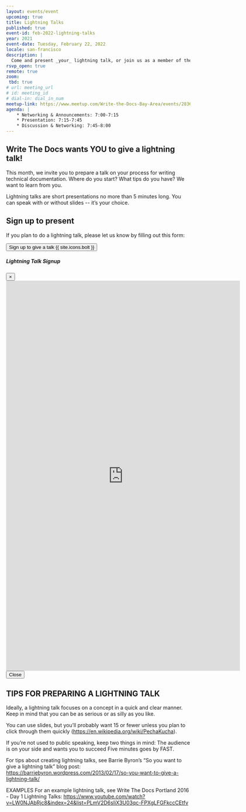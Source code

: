 ```yaml
---
layout: events/event
upcoming: true
title: Lightning Talks
published: true
event-id: feb-2022-lightning-talks
year: 2021
event-date: Tuesday, February 22, 2022
locale: san-francisco
description: |
  Come and present _your_ lightning talk, or join us as a member of the audience.
rsvp_open: true
remote: true
zoom:
 tbd: true
# url: meeting_url
# id: meeting_id
# dial-in: dial_in_num
meetup-link: https://www.meetup.com/Write-the-Docs-Bay-Area/events/283671569/
agenda: |
    * Networking & Announcements: 7:00-7:15
    * Presentation: 7:15-7:45
    * Discussion & Networking: 7:45-8:00
---
```


## Write The Docs wants YOU to give a lightning talk! ##

 This month, we invite you to prepare a talk on your process for writing technical documentation. Where do you start? What tips do you have? We want to learn from you.

Lightning talks are short presentations no more than 5 minutes long. You can speak with or without slides -- it’s your choice.

## Sign up to present

If you plan to do a lightning talk, please let us know by filling out this form:

<!-- Button trigger modal -->
<button type="button" class="btn btn-lg btn-primary mb-3" data-toggle="modal" data-target="#lightning-talk-signups">
    Sign up to give a talk {{ site.icons.bolt }}
</button>
<!-- Modal -->
<div class="modal fade" id="lightning-talk-signups" tabindex="-1" role="dialog" aria-labelledby="lightning-talk-signups" aria-hidden="true">
    <div class="modal-dialog modal-lg" role="document">
        <div class="modal-content">
            <div class="modal-header">
                <h5 class="modal-title" id="lightning-talk-signups-title">Lightning Talk Signup</h5>
                <button type="button" class="close" data-dismiss="modal" aria-label="Close">
                    <span aria-hidden="true">&times;</span>
                </button>
            </div>
            <div class="modal-body">
               <iframe src="https://forms.gle/ujD8L87NsuDPySzM8" width="640" height="1067" frameborder="0" marginheight="0" marginwidth="0">Loading…</iframe>
            </div>
            <div class="modal-footer">
                <button type="button" class="btn btn-outline-primary" data-dismiss="modal">Close</button>
            </div>
        </div>
    </div>
</div>


## TIPS FOR PREPARING A LIGHTNING TALK ##

Ideally, a lightning talk focuses on a concept in a quick and clear manner. Keep in mind that you can be as serious or as silly as you like.

You can use slides, but you’ll probably want 15 or fewer unless you plan to click through them quickly (https://en.wikipedia.org/wiki/PechaKucha).

If you’re not used to public speaking, keep two things in mind:
The audience is on your side and wants you to succeed
Five minutes goes by FAST.

For tips about creating lightning talks, see Barrie Byron’s “So you want to give a lightning talk” blog post:
https://barriebyron.wordpress.com/2013/02/17/so-you-want-to-give-a-lightning-talk/

EXAMPLES
For an example lightning talk, see Write The Docs Portland 2016 - Day 1 Lightning Talks: https://www.youtube.com/watch?v=LW0NJAbRjc8&index=24&list=PLmV2D6sIiX3U03qc-FPXgLFGFkccCEtfv
